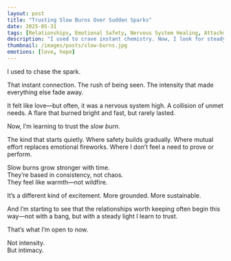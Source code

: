 ```yaml
---
layout: post
title: "Trusting Slow Burns Over Sudden Sparks"
date: 2025-05-31
tags: [Relationships, Emotional Safety, Nervous System Healing, Attachment, Love, Slow Living, Intimacy, Self-Awareness]
description: "I used to crave instant chemistry. Now, I look for steady warmth."
thumbnail: /images/posts/slow-burns.jpg
emotions: [love, hope]
---
```


I used to chase the spark.

That instant connection. The rush of being seen. The intensity that made everything else fade away.

It felt like love—but often, it was a nervous system high. A collision of unmet needs. A flare that burned bright and fast, but rarely lasted.

Now, I’m learning to trust the *slow burn*.

The kind that starts quietly. Where safety builds gradually. Where mutual effort replaces emotional fireworks. Where I don’t feel a need to prove or perform.

Slow burns grow stronger with time.  
They’re based in consistency, not chaos.  
They feel like warmth—not wildfire.

It’s a different kind of excitement. More grounded. More sustainable.

And I’m starting to see that the relationships worth keeping often begin this way—not with a bang, but with a steady light I learn to trust.

That’s what I’m open to now.

Not intensity.  
But intimacy.
